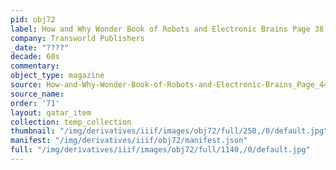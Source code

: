 ```yaml
---
pid: obj72
label: How and Why Wonder Book of Robots and Electronic Brains Page 38
company: Transworld Publishers
_date: "????"
decade: 60s
commentary:
object_type: magazine
source: How-and-Why-Wonder-Book-of-Robots-and-Electronic-Brains_Page_44
source_name:
order: '71'
layout: qatar_item
collection: temp_collection
thumbnail: "/img/derivatives/iiif/images/obj72/full/250,/0/default.jpg"
manifest: "/img/derivatives/iiif/obj72/manifest.json"
full: "/img/derivatives/iiif/images/obj72/full/1140,/0/default.jpg"
---
```

